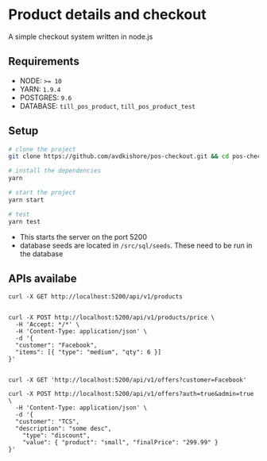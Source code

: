 # Product details and checkout

A simple checkout system written in node.js

## Requirements

* NODE: `>= 10`
* YARN: `1.9.4`
* POSTGRES: `9.6`
* DATABASE: `till_pos_product`, `till_pos_product_test`

## Setup

```bash
# clone the project
git clone https://github.com/avdkishore/pos-checkout.git && cd pos-checkout

# install the dependencies
yarn

# start the project
yarn start

# test
yarn test
```

* This starts the server on the port 5200
* database seeds are located in `/src/sql/seeds`. These need to be run in the database

## APIs availabe

```curl
curl -X GET http://localhost:5200/api/v1/products


curl -X POST http://localhost:5200/api/v1/products/price \
  -H 'Accept: */*' \
  -H 'Content-Type: application/json' \
  -d '{
  "customer": "Facebook",
  "items": [{ "type": "medium", "qty": 6 }]
}'


curl -X GET 'http://localhost:5200/api/v1/offers?customer=Facebook'

curl -X POST http://localhost:5200/api/v1/offers?auth=true&admin=true \
  -H 'Content-Type: application/json' \
  -d '{
  "customer": "TCS",
  "description": "some desc",
    "type": "discount",
    "value": { "product": "small", "finalPrice": "299.99" }
}'
```

